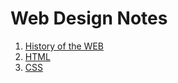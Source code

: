 # Web Design Notes

1. [History of the WEB](./History_of_Web.md)
2. [HTML](./HTML.md)
3. [CSS](./CSS.md)